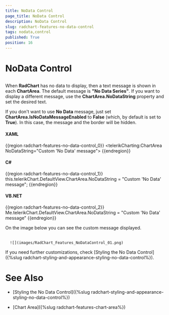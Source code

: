 ```yaml
---
title: NoData Control
page_title: NoData Control
description: NoData Control
slug: radchart-features-no-data-control
tags: nodata,control
published: True
position: 16
---
```


# NoData Control



## 

When __RadChart__ has no data to display, then a text message is shown in each __ChartArea__. The default message is __"No Data Series"__. If you want to display a different message, use the __ChartArea.NoDataString__ property and set the desired text.
        

If you don't want to use __No Data__ message, just set __ChartArea.IsNoDataMessageEnabled__ to __False__ (which, by default is set to __True__). In this case, the message and the border will be hidden.

#### __XAML__

{{region radchart-features-no-data-control_0}}
	<telerikCharting:ChartArea NoDataString="Custom 'No Data' message">
	{{endregion}}



#### __C#__

{{region radchart-features-no-data-control_1}}
	this.telerikChart.DefaultView.ChartArea.NoDataString = "Custom 'No Data' message";
	{{endregion}}



#### __VB.NET__

{{region radchart-features-no-data-control_2}}
	Me.telerikChart.DefaultView.ChartArea.NoDataString = "Custom 'No Data' message"
	{{endregion}}



On the image below you can see the custom message displayed.




         
      ![](images/RadChart_Features_NoDataControl_01.png)

If you need further customizations, check [Styling the No Data Control]({%slug radchart-styling-and-appearance-styling-no-data-control%}).

# See Also

 * [Styling the No Data Control]({%slug radchart-styling-and-appearance-styling-no-data-control%})

 * [Chart Area]({%slug radchart-features-chart-area%})
